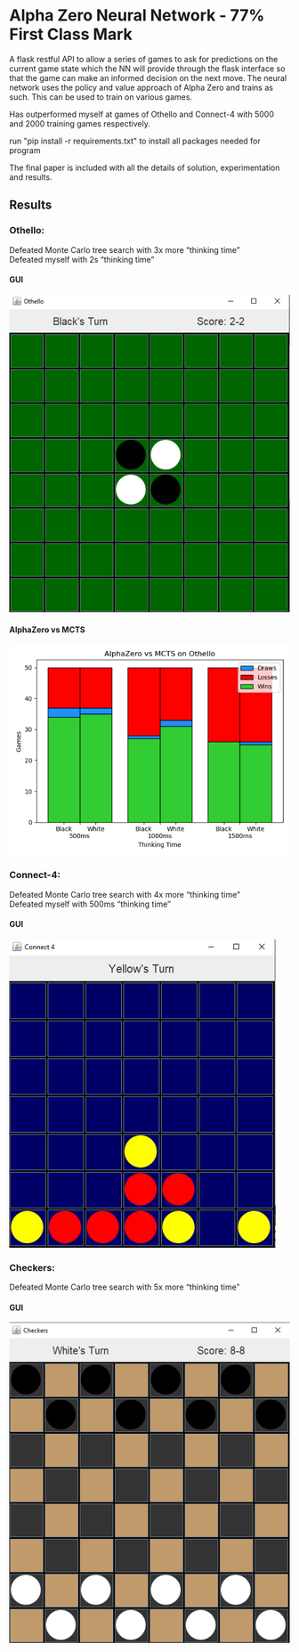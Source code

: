 # Alpha Zero Neural Network - 77% First Class Mark
A flask restful API to allow a series of games to ask for predictions on the current game state which the NN will provide through the flask interface so that the game can make an informed decision on the next move. The neural network uses the policy and value approach of Alpha Zero and trains as such. This can be used to train on various games.

Has outperformed myself at games of Othello and Connect-4 with 5000 and 2000 training games respectively.

run "pip install -r requirements.txt" to install all packages needed for program

The final paper is included with all the details of solution, experimentation and results.

## Results
### Othello:
Defeated Monte Carlo tree search with 3x more “thinking time” <br />
Defeated myself with 2s “thinking time”<br />
#### GUI
![Othello GUI](othello.png?raw=true "Othello GUI")
#### AlphaZero vs MCTS
![AlphaZero (500ms) vs MCTS Results"](EvalOthello.png?raw=true "AlphaZero (500ms) vs MCTS")

### Connect-4:
Defeated Monte Carlo tree search with 4x more “thinking time”<br />
Defeated myself with 500ms “thinking time”<br />
#### GUI
![Connect-4 GUI](connect4GUI.png?raw=true "Connect-4 GUI")

### Checkers:
Defeated Monte Carlo tree search with 5x more “thinking time”<br />
#### GUI
![Checkers GUI](checkers.png?raw=true "Checkers GUI")<br/>





